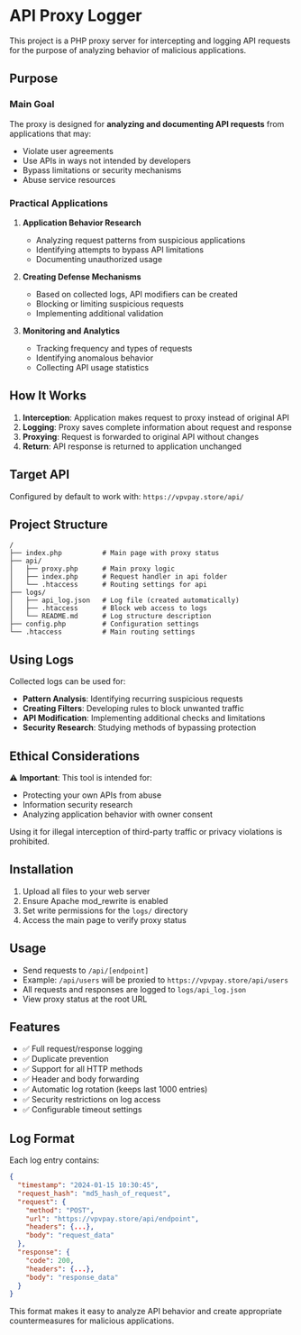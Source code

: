 # API Proxy Logger

This project is a PHP proxy server for intercepting and logging API requests for the purpose of analyzing behavior of malicious applications.

## Purpose

### Main Goal
The proxy is designed for **analyzing and documenting API requests** from applications that may:
- Violate user agreements
- Use APIs in ways not intended by developers
- Bypass limitations or security mechanisms
- Abuse service resources

### Practical Applications

1. **Application Behavior Research**
   - Analyzing request patterns from suspicious applications
   - Identifying attempts to bypass API limitations
   - Documenting unauthorized usage

2. **Creating Defense Mechanisms**
   - Based on collected logs, API modifiers can be created
   - Blocking or limiting suspicious requests
   - Implementing additional validation

3. **Monitoring and Analytics**
   - Tracking frequency and types of requests
   - Identifying anomalous behavior
   - Collecting API usage statistics

## How It Works

1. **Interception**: Application makes request to proxy instead of original API
2. **Logging**: Proxy saves complete information about request and response
3. **Proxying**: Request is forwarded to original API without changes
4. **Return**: API response is returned to application unchanged

## Target API

Configured by default to work with: `https://vpvpay.store/api/`

## Project Structure

```
/
├── index.php          # Main page with proxy status
├── api/
│   ├── proxy.php      # Main proxy logic
│   ├── index.php      # Request handler in api folder
│   └── .htaccess      # Routing settings for api
├── logs/
│   ├── api_log.json   # Log file (created automatically)
│   ├── .htaccess      # Block web access to logs
│   └── README.md      # Log structure description
├── config.php         # Configuration settings
└── .htaccess          # Main routing settings
```

## Using Logs

Collected logs can be used for:
- **Pattern Analysis**: Identifying recurring suspicious requests
- **Creating Filters**: Developing rules to block unwanted traffic
- **API Modification**: Implementing additional checks and limitations
- **Security Research**: Studying methods of bypassing protection

## Ethical Considerations

⚠️ **Important**: This tool is intended for:
- Protecting your own APIs from abuse
- Information security research
- Analyzing application behavior with owner consent

Using it for illegal interception of third-party traffic or privacy violations is prohibited.

## Installation

1. Upload all files to your web server
2. Ensure Apache mod_rewrite is enabled
3. Set write permissions for the `logs/` directory
4. Access the main page to verify proxy status

## Usage

- Send requests to `/api/[endpoint]`
- Example: `/api/users` will be proxied to `https://vpvpay.store/api/users`
- All requests and responses are logged to `logs/api_log.json`
- View proxy status at the root URL

## Features

- ✅ Full request/response logging
- ✅ Duplicate prevention
- ✅ Support for all HTTP methods
- ✅ Header and body forwarding
- ✅ Automatic log rotation (keeps last 1000 entries)
- ✅ Security restrictions on log access
- ✅ Configurable timeout settings

## Log Format

Each log entry contains:
```json
{
  "timestamp": "2024-01-15 10:30:45",
  "request_hash": "md5_hash_of_request",
  "request": {
    "method": "POST",
    "url": "https://vpvpay.store/api/endpoint",
    "headers": {...},
    "body": "request_data"
  },
  "response": {
    "code": 200,
    "headers": {...},
    "body": "response_data"
  }
}
```

This format makes it easy to analyze API behavior and create appropriate countermeasures for malicious applications.